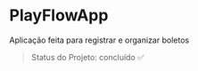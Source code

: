 # PlayFlowApp
Aplicação feita para registrar e organizar boletos

> Status do Projeto: concluído :white_check_mark:

